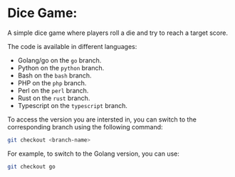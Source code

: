 # Dice Game:

A simple dice game where players roll a die and try to reach a target score.

The code is available in different languages:

- Golang/go on the `go` branch.
- Python on the `python` branch.
- Bash on the `bash` branch.
- PHP on the `php` branch.
- Perl on the `perl` branch.
- Rust on the `rust` branch.
- Typescript on the `typescript` branch.

To access the version you are intersted in, you can switch to the corresponding branch using the following command:

```bash
git checkout <branch-name>
```

For example, to switch to the Golang version, you can use:

```bash
git checkout go
```